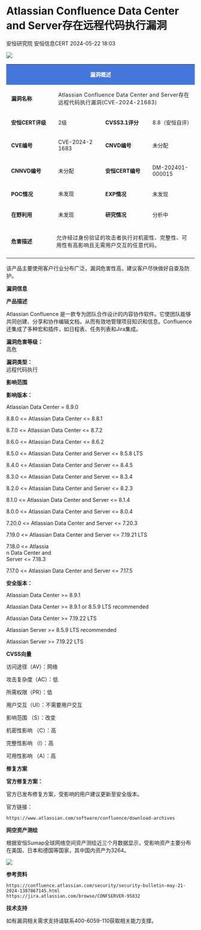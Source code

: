 #  Atlassian Confluence Data Center and Server存在远程代码执行漏洞   
安恒研究院  安恒信息CERT   2024-05-22 18:03  
  
![](https://mmbiz.qpic.cn/mmbiz_png/JAzzLj4nXesCfIew4xDgxHPaichzoa958OaWgTglXPf5mic3dq7TZc3np7PMDpLQPa4pL89cQvD6FAZaN71atsbA/640?wx_fmt=png&from=appmsg&wx_&wx_&wx_&wx_ "")  
  
<table><tbody><tr><td colspan="4" rowspan="1" width="100.0000%" data-style="border-width:1px;border-color:rgb(69, 119, 218);border-style:solid;background-color:rgb(69, 119, 218);box-sizing:border-box;" class="js_darkmode__0" style="word-break:break-all;hyphens:auto;border-color:rgb(69, 119, 218);background-color:rgb(69, 119, 218);"><section style="margin-top: 5px;margin-bottom: 5px;"><section style="margin-bottom: unset;padding-right: 5px;padding-left: 5px;font-size: 14px;color: rgb(255, 255, 255);"><p style="text-align:center;"><strong>漏洞概述</strong></p></section></section></td></tr><tr><td colspan="1" rowspan="1" width="25.0000%" style="word-break:break-all;hyphens:auto;border-color:rgb(69, 119, 218);"><section style="margin-top: 5px;margin-bottom: 5px;"><section style="margin-bottom: unset;padding-right: 5px;padding-left: 5px;font-size: 14px;"><p style="text-align:left;"><strong>漏洞名称</strong></p></section></section></td><td colspan="3" rowspan="1" width="75.0000%" style="word-break:break-all;hyphens:auto;border-color:rgb(69, 119, 218);"><section style="margin-top: 5px;margin-bottom: 5px;"><section style="margin-bottom: unset;padding-right: 5px;padding-left: 5px;font-size: 14px;"><p style="text-align:left;"><span style="letter-spacing:0.544px;text-align:justify;">Atlassian Confluence Data Center and Server存在远程代码执行漏洞</span><span style="letter-spacing:0.544px;text-align:justify;">(CVE-2024-21683)</span></p></section></section></td></tr><tr><td colspan="1" rowspan="1" width="25.0000%" style="word-break:break-all;hyphens:auto;border-color:rgb(69, 119, 218);"><section style="margin-top: 5px;margin-bottom: 5px;"><section style="margin-bottom: unset;padding-right: 5px;padding-left: 5px;font-size: 14px;"><p style="text-align:left;"><strong>安恒CERT评级</strong></p></section></section></td><td colspan="1" rowspan="1" width="25.0000%" style="word-break:break-all;hyphens:auto;border-color:rgb(69, 119, 218);"><section style="margin-top: 5px;margin-bottom: 5px;"><section style="margin-bottom: unset;padding-right: 5px;padding-left: 5px;font-size: 14px;"><p style="text-align:left;word-break:break-all;">2级</p></section></section></td><td colspan="1" rowspan="1" width="25.0000%" style="word-break:break-all;hyphens:auto;border-color:rgb(69, 119, 218);"><section style="margin-top: 5px;margin-bottom: 5px;"><section style="margin-bottom: unset;padding-right: 5px;padding-left: 5px;font-size: 14px;"><p style="text-align:left;"><strong>CVSS3.1评分</strong></p></section></section></td><td colspan="1" rowspan="1" width="25.0000%" style="word-break:break-all;hyphens:auto;border-color:rgb(69, 119, 218);"><section style="margin-top: 5px;margin-bottom: 5px;"><section style="margin-bottom: unset;padding-right: 5px;padding-left: 5px;font-size: 14px;"><p style="text-align:left;">8.8（安恒自评）</p></section></section></td></tr><tr><td colspan="1" rowspan="1" width="25.0000%" style="word-break:break-all;hyphens:auto;border-color:rgb(69, 119, 218);"><section style="margin-top: 5px;margin-bottom: 5px;"><section style="margin-bottom: unset;padding-right: 5px;padding-left: 5px;font-size: 14px;"><p style="text-align:left;"><strong>CVE编号</strong></p></section></section></td><td colspan="1" rowspan="1" width="25.0000%" style="word-break:break-all;hyphens:auto;border-color:rgb(69, 119, 218);"><section style="margin-top: 5px;margin-bottom: 5px;"><section style="margin-bottom: unset;padding-right: 5px;padding-left: 5px;font-size: 14px;"><p>CVE-2024-21683</p></section></section></td><td colspan="1" rowspan="1" width="25.0000%" style="word-break:break-all;hyphens:auto;border-color:rgb(69, 119, 218);"><section style="margin-top: 5px;margin-bottom: 5px;"><section style="margin-bottom: unset;padding-right: 5px;padding-left: 5px;font-size: 14px;"><p style="text-align:left;"><strong>CNVD编号</strong></p></section></section></td><td colspan="1" rowspan="1" width="25.0000%" style="word-break:break-all;hyphens:auto;border-color:rgb(69, 119, 218);"><section style="margin-top: 5px;margin-bottom: 5px;"><section style="margin-bottom: unset;padding-right: 5px;padding-left: 5px;font-size: 14px;"><p style="text-align:left;">未分配</p></section></section></td></tr><tr><td colspan="1" rowspan="1" width="25.0000%" style="word-break:break-all;hyphens:auto;border-color:rgb(69, 119, 218);"><section style="margin-top: 5px;margin-bottom: 5px;"><section style="margin-bottom: unset;padding-right: 5px;padding-left: 5px;font-size: 14px;"><p style="text-align:left;"><strong>CNNVD编号</strong></p></section></section></td><td colspan="1" rowspan="1" width="25.0000%" style="word-break:break-all;hyphens:auto;border-color:rgb(69, 119, 218);"><section style="margin-top: 5px;margin-bottom: 5px;"><section style="margin-bottom: unset;padding-right: 5px;padding-left: 5px;font-size: 14px;"><p>未分配</p></section></section></td><td colspan="1" rowspan="1" width="25.0000%" style="word-break:break-all;hyphens:auto;border-color:rgb(69, 119, 218);"><section style="margin-top: 5px;margin-bottom: 5px;"><section style="margin-bottom: unset;padding-right: 5px;padding-left: 5px;font-size: 14px;"><p style="text-align:left;"><strong>安恒CERT编号</strong></p></section></section></td><td colspan="1" rowspan="1" width="25.0000%" style="word-break:break-all;hyphens:auto;border-color:rgb(69, 119, 218);"><section style="margin-top: 5px;margin-bottom: 5px;"><section style="margin-bottom: unset;padding-right: 5px;padding-left: 5px;font-size: 14px;"><p>DM-202401-000015</p></section></section></td></tr><tr><td colspan="1" rowspan="1" width="25.0000%" style="word-break:break-all;hyphens:auto;border-color:rgb(69, 119, 218);"><section style="margin-top: 5px;margin-bottom: 5px;"><section style="margin-bottom: unset;padding-right: 5px;padding-left: 5px;font-size: 14px;"><p style="text-align:left;"><strong>POC情况</strong></p></section></section></td><td colspan="1" rowspan="1" width="25.0000%" style="word-break:break-all;hyphens:auto;border-color:rgb(69, 119, 218);"><section style="margin-top: 5px;margin-bottom: 5px;"><section style="margin-bottom: unset;padding-right: 5px;padding-left: 5px;font-size: 14px;"><p style="text-align:left;">未发<span style="letter-spacing:0.57834px;line-height:22.4px;">现</span></p></section></section></td><td colspan="1" rowspan="1" width="25.0000%" style="word-break:break-all;hyphens:auto;border-color:rgb(69, 119, 218);"><section style="margin-top: 5px;margin-bottom: 5px;"><section style="margin-bottom: unset;padding-right: 5px;padding-left: 5px;font-size: 14px;"><p style="text-align:left;"><strong>EXP情况</strong></p></section></section></td><td colspan="1" rowspan="1" width="25.0000%" style="word-break:break-all;hyphens:auto;border-color:rgb(69, 119, 218);"><section style="margin-top: 5px;margin-bottom: 5px;"><section style="margin-bottom: unset;padding-right: 5px;padding-left: 5px;font-size: 14px;"><p style="text-align:left;">未发现</p></section></section></td></tr><tr><td colspan="1" rowspan="1" width="25.0000%" style="word-break:break-all;hyphens:auto;border-color:rgb(69, 119, 218);"><section style="margin-top: 5px;margin-bottom: 5px;"><section style="margin-bottom: unset;padding-right: 5px;padding-left: 5px;font-size: 14px;"><p style="text-align:left;"><strong>在野利用</strong></p></section></section></td><td colspan="1" rowspan="1" width="25.0000%" style="word-break:break-all;hyphens:auto;border-color:rgb(69, 119, 218);"><section style="margin-top: 5px;margin-bottom: 5px;"><section style="margin-bottom: unset;padding-right: 5px;padding-left: 5px;font-size: 14px;"><p style="text-align:left;">未发现</p></section></section></td><td colspan="1" rowspan="1" width="25.0000%" style="word-break:break-all;hyphens:auto;border-color:rgb(69, 119, 218);"><section style="margin-top: 5px;margin-bottom: 5px;"><section style="margin-bottom: unset;padding-right: 5px;padding-left: 5px;font-size: 14px;"><p style="text-align:left;"><strong>研究情况</strong></p></section></section></td><td colspan="1" rowspan="1" width="25.0000%" style="word-break:break-all;hyphens:auto;border-color:rgb(69, 119, 218);"><section style="margin-top: 5px;margin-bottom: 5px;"><section style="margin-bottom: unset;padding-right: 5px;padding-left: 5px;font-size: 14px;"><p style="text-align:left;">分析中</p></section></section></td></tr><tr><td colspan="1" rowspan="1" width="25.0000%" style="word-break:break-all;hyphens:auto;border-color:rgb(69, 119, 218);"><section style="margin-top: 5px;margin-bottom: 5px;"><section style="margin-bottom: unset;padding-right: 5px;padding-left: 5px;font-size: 14px;"><p style="text-align:left;"><strong>危害描述</strong></p></section></section></td><td colspan="3" rowspan="1" width="75.0000%" style="word-break:break-all;hyphens:auto;border-color:rgb(69, 119, 218);"><section style="margin-top: 5px;margin-bottom: 5px;"><section style="margin-bottom: unset;padding-right: 5px;padding-left: 5px;font-size: 14px;overflow: hidden;line-height: 0;"><br/></section><p><span style="font-size:14px;letter-spacing:0.57834px;">允许经过身份验证的攻击者执行对机密性、完整性、可用性有高影响且无需用户交互的任意代码。</span></p><section style="margin-bottom: unset;padding-right: 5px;padding-left: 5px;font-size: 14px;overflow: hidden;line-height: 0;"><br/></section></section></td></tr></tbody></table>  
  
该产品主要使用客户行业分布广泛，漏洞危害性高，建议客户尽快做好自查及防护。  
  
  
  
**漏洞信息**  
  
  
  
  
  
**产品描述**  
  
Atlassian Confluence 是一款专为团队合作设计的内容协作软件。它使团队能够共同创建、分享和协作编辑文档，从而有效地管理项目知识和信息。Confluence 还集成了多种宏和插件，如日程表、任务列表和Jira集成。  
  
**漏洞危害等级：**  
高危  
  
**漏洞类型：**  
远程代码执行  
  
  
**影响范围**  
  
**影响版本：**  
  
Atlassian Data Center = 8.9.0  
  
8.8.0 <= Atlassian Data Center <= 8.8.1  
  
8.7.0 <= Atlassian Data Center <= 8.7.2  
  
8.6.0 <= Atlassian Data Center <= 8.6.2  
  
8.5.0 <= Atlassian Data Center and Server <= 8.5.8 LTS  
  
8.4.0 <= Atlassian Data Center and Server <= 8.4.5  
  
8.3.0 <= Atlassian Data Center and Server <= 8.3.4  
  
8.2.0 <= Atlassian Data Center and Server <= 8.2.3  
  
8.1.0 <= Atlassian Data Center and Server <= 8.1.4  
  
8.0.0 <= Atlassian Data Center and Server <= 8.0.4  
  
7.20.0 <= Atlassian Data Center and Server <= 7.20.3  
  
7.19.0 <= Atlassian Data Center and Server <= 7.19.21 LTS  
  
7.18.0 <= Atlassia  
n Data Center and   
Server <= 7.18.3  
  
7.17.0 <= Atlassian Data Center and Server <= 7.17.5  
  
**安全版本：**  
  
Atlassian Data Center >= 8.9.1  
  
Atlassian Data Center >= 8.9.1 or 8.5.9 LTS recommended  
  
Atlassian Data Center >= 7.19.22 LTS  
  
Atlassian Server >= 8.5.9 LTS recommended  
  
Atlassian Server >= 7.19.22 LTS  
  
  
**CVSS向量**  
  
访问途径（AV）：网络  
  
攻击复杂度（AC）：低  
  
所需权限（PR）：低  
  
用户交互（UI）：不需要用户交互  
  
影响范围 （S）：改变  
  
机密性影响 （C）：高  
  
完整性影响 （l）：高  
  
可用性影响 （A）：高  
  
  
  
**修复方案**  
  
  
  
  
**官方修复方案：**  
  
官方已发布修复方案，受影响的用户建议更新至安全版本。  
  
  
官方链接：  
  
```
https://www.atlassian.com/software/confluence/download-archives
```  
  
  
  
  
  
**网空资产测绘**  
  
  
  
  
根据安恒Sumap全球网络空间资产测绘近三个月数据显示，受影响资产主要分布在美国、日本和德国等国家，其中国内资产为3264。  
  
![](https://mmbiz.qpic.cn/mmbiz_png/JAzzLj4nXevwQmZrx3ia8cbOogqsOyXY9qYg2tbzPIcZzNa1pSvysFlwwjWkMlF7Ndz9CTclKPKaibdeQGS9icdcg/640?wx_fmt=png&from=appmsg "")  
  
  
  
  
**参考资料**  
  
  
  
  
  
```
https://confluence.atlassian.com/security/security-bulletin-may-21-2024-1387867145.html
https://jira.atlassian.com/browse/CONFSERVER-95832
```  
  
  
  
  
**技术支持**  
  
  
  
  
如有漏洞相关需求支持请联系400-6059-110获取相关能力支撑。  
  
